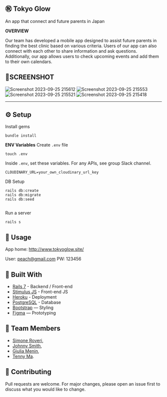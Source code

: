 
㊗️ Tokyo Glow
---

An app that connect and future parents in Japan

**OVERVIEW**

Our team has developed a mobile app designed to assist future parents in finding the best clinic based on various criteria. Users of our app can also connect with each other to share information and ask questions. Additionally, our app allows users to check upcoming events and add them to their own calendars.

📱SCREENSHOT
---

![Screenshot 2023-09-25 215612](https://github.com/Roveri91/TokyoGlow/assets/105217392/3f4b10cc-8570-4930-8d3b-555c35284ec3)
![Screenshot 2023-09-25 215553](https://github.com/Roveri91/TokyoGlow/assets/105217392/b2f88160-c0cd-47cc-b52b-c6b8f89a7a15)
![Screenshot 2023-09-25 215521](https://github.com/Roveri91/TokyoGlow/assets/105217392/f2eef614-c95c-450c-96f5-2d39d5ba3a24)
![Screenshot 2023-09-25 215418](https://github.com/Roveri91/TokyoGlow/assets/105217392/a38f605e-3da8-481f-823b-5188cb93b7ab)

---

⚙️ Setup
---
Install gems

```
bundle install
```

**ENV Variables**
Create `.env` file

```
touch .env
```

Inside `.env`, set these variables. For any APIs, see group Slack channel.

```
CLOUDINARY_URL=your_own_cloudinary_url_key 
```

DB Setup

```
rails db:create
rails db:migrate
rails db:seed
  
```

Run a server

```
rails s
```


📕 Usage
---

App home: http://www.tokyoglow.site/

User: peach@gmail.com
PW: 123456

🔨 Built With
---
+ [Rails 7](https://guides.rubyonrails.org/) - Backend / Front-end
+ [Stimulus JS](https://stimulus.hotwired.dev/) - Front-end JS
+ [Heroku](https://www.heroku.com/) - Deployment
+ [PostgreSQL](https://www.postgresql.org/) - Database
+ [Bootstrap](https://getbootstrap.com/) — Styling
+ [Figma](https://www.figma.com/ja/) — Prototyping


🗿 Team Members
---
* [Simone Roveri](https://www.linkedin.com/in/simone-roveri/),
* [Johnny Smith](https://www.linkedin.com/in/jonathan-smith-046007138/),
* [Giulia Menin](https://www.linkedin.com/in/giuliamenin/),
* [Tenny Ma](https://www.linkedin.com/in/tennyma/).


💅 Contributing
---
Pull requests are welcome. For major changes, please open an issue first to discuss what you would like to change.
